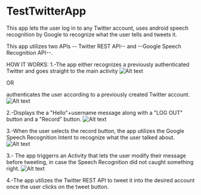 # TestTwitterApp
This app lets the user log in to any Twitter account, uses android speech recognition by Google to recognize what the user tells and tweets it.

This app utilizes two APIs -- Twitter REST API-- and --Google Speech Recognition API--. 

HOW IT WORKS:
1.-The app either recognizes a previously authenticated Twitter and goes straight to the main activity 
![Alt text](https://github.com/kevinjmz/TestTwitterApp/blob/master/WhatsApp%20Image%202017-11-30%20at%209.57.16%20AM%20(3).jpeg?raw=true "Optional Title")

OR

authenticates the user according to a previously created Twitter account.
![Alt text](https://github.com/kevinjmz/TestTwitterApp/blob/master/WhatsApp%20Image%202017-11-30%20at%209.57.16%20AM%20(4).jpeg?raw=true "Optional Title")


2.-Displays the a "Hello"+username message along with a "LOG OUT" button and a "Record" button.
![Alt text](https://github.com/kevinjmz/TestTwitterApp/blob/master/WhatsApp%20Image%202017-11-30%20at%209.57.16%20AM%20(3).jpeg?raw=true "Optional Title")

3.-When the user selects the record button, the app utilizes the Google Speech Recognition Intent to recognize what the user talked about.
![Alt text](https://github.com/kevinjmz/TestTwitterApp/blob/Final/WhatsApp%20Image%202017-11-30%20at%209.57.16%20AM.jpeg?raw=true "Optional Title")

3.- The app triggerrs an Activity that lets the user modify their message before tweeting, in case the Speech Recognition did not caught something right.
![Alt text](https://github.com/kevinjmz/TestTwitterApp/blob/Final/WhatsApp%20Image%202017-11-30%20at%209.57.16%20AM%20(2).jpeg?raw=true "Optional Title")

4.-The app utilizes the Twitter REST API to tweet it into the desired account once the user clicks on the tweet button.

